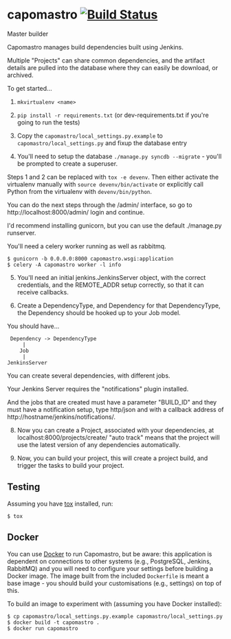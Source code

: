 capomastro [![Build Status](https://travis-ci.org/capomastro/capomastro.svg)](https://travis-ci.org/capomastro/capomastro)
==========
Master builder

Capomastro manages build dependencies built using Jenkins.

Multiple "Projects" can share common dependencies, and the artifact details are
pulled into the database where they can easily be download, or archived.

To get started...

1. `mkvirtualenv <name>`

2. `pip install -r requirements.txt` (or dev-requirements.txt if you're going
   to run the tests)

3. Copy the `capomastro/local_settings.py.example` to `capomastro/local_settings.py`
   and fixup the database entry

4. You'll need to setup the database `./manage.py syncdb --migrate` - you'll be
   prompted to create a superuser.

Steps 1 and 2 can be replaced with `tox -e devenv`. Then either activate the
virtualenv manually with `source devenv/bin/activate` or explicitly call
Python from the virtualenv with `devenv/bin/python`.

You can do the next steps through the /admin/ interface, so go to
http://localhost:8000/admin/ login and continue.

I'd recommend installing gunicorn, but you can use the default ./manage.py
runserver.

You'll need a celery worker running as well as rabbitmq.

```
$ gunicorn -b 0.0.0.0:8000 capomastro.wsgi:application
$ celery -A capomastro worker -l info
```

5. You'll need an initial jenkins.JenkinsServer object, with the correct credentials,
   and the REMOTE_ADDR setup correctly, so that it can receive callbacks.

7. Create a DependencyType, and Dependency for that DependencyType, the
   Dependency should be hooked up to your Job model.


You should have...


     Dependency -> DependencyType
         |
        Job
         |
    JenkinsServer

You can create several dependencies, with different jobs.

Your Jenkins Server requires the "notifications" plugin installed.

And the jobs that are created must have a parameter "BUILD_ID" and they must
have a notification setup, type http/json and with a callback address of
http://hostname/jenkins/notifications/.

8. Now you can create a Project, associated with your dependencies, at
   localhost:8000/projects/create/ "auto track" means that the project will use
   the latest version of any dependencies automatically.

9. Now, you can build your project, this will create a project build, and
   trigger the tasks to build your project.

Testing
-------

Assuming you have [tox](https://testrun.org/tox/latest/) installed, run:

    $ tox

Docker
------

You can use [Docker](http://www.docker.com/) to run Capomastro, but be aware:
this application is dependent on connections to other systems (e.g.,
PostgreSQL, Jenkins, RabbitMQ) and you will need to configure your settings
before building a Docker image. The image built from the included `Dockerfile`
is meant a base image - you should build your customisations (e.g., settings)
on top of this.

To build an image to experiment with (assuming you have Docker installed):

```
$ cp capomastro/local_settings.py.example capomastro/local_settings.py
$ docker build -t capomastro .
$ docker run capomastro
```
